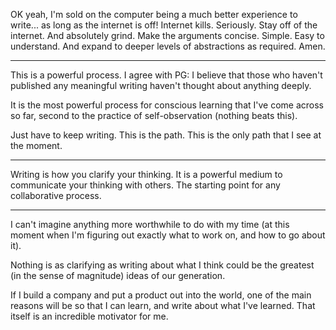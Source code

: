 
OK yeah, I'm sold on the computer being a much better experience to write... as long as the internet is off! Internet kills. Seriously. Stay off of the internet. And absolutely grind. Make the arguments concise. Simple. Easy to understand. And expand to deeper levels of abstractions as required. Amen.

---

This is a powerful process. I agree with PG: I believe that those who haven't published any meaningful writing haven't thought about anything deeply.

It is the most powerful process for conscious learning that I've come across so far, second to the practice of self-observation (nothing beats this).

Just have to keep writing. This is the path. This is the only path that I see at the moment.

----

Writing is how you clarify your thinking. It is a powerful medium to communicate your thinking with others. The starting point for any collaborative process.

---

I can't imagine anything more worthwhile to do with my time (at this moment when I'm figuring out exactly what to work on, and how to go about it). 

Nothing is as clarifying as writing about what I think could be the greatest (in the sense of magnitude) ideas of our generation.

If I build a company and put a product out into the world, one of the main reasons will be so that I can learn, and write about what I've learned. That itself is an incredible motivator for me.